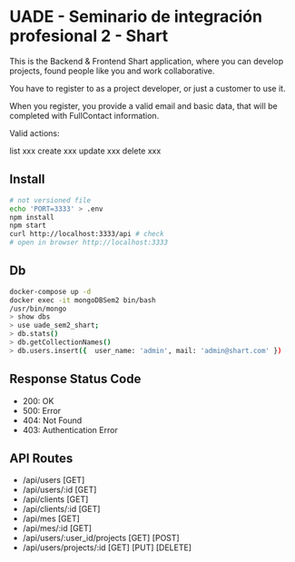 # UADE - Seminario de integración profesional 2 - Shart

This is the Backend & Frontend Shart application, where you can develop projects, found people like you and work collaborative.

You have to register to as a project developer, or just a customer to use it.

When you register, you provide a valid email and basic data, that will be completed with FullContact information.

Valid actions:

list xxx
create xxx
update xxx
delete xxx

## Install

```sh
# not versioned file
echo 'PORT=3333' > .env
npm install
npm start
curl http://localhost:3333/api # check
# open in browser http://localhost:3333
```

## Db

```sh
docker-compose up -d
docker exec -it mongoDBSem2 bin/bash
/usr/bin/mongo
> show dbs
> use uade_sem2_shart;
> db.stats()
> db.getCollectionNames()
> db.users.insert({  user_name: 'admin', mail: 'admin@shart.com' })
```

## Response Status Code

- 200: OK
- 500: Error
- 404: Not Found
- 403: Authentication Error

## API Routes

- /api/users [GET]
- /api/users/:id [GET]
- /api/clients [GET]
- /api/clients/:id [GET]
- /api/mes [GET]
- /api/mes/:id [GET]
- /api/users/:user_id/projects [GET] [POST]
- /api/users/projects/:id [GET] [PUT] [DELETE]
